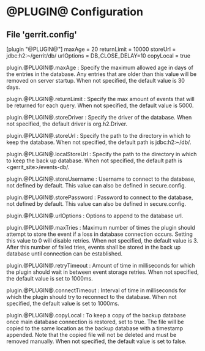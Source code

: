 @PLUGIN@ Configuration
===================

File 'gerrit.config'
--------------------

  [plugin "@PLUGIN@"]
    maxAge = 20
    returnLimit = 10000
    storeUrl = jdbc:h2:~/gerrit/db/
    urlOptions = DB_CLOSE_DELAY=10
    copyLocal = true

plugin.@PLUGIN@.maxAge
:    Specify the maximum allowed age in days of the entries in the database.
     Any entries that are older than this value will be removed on server startup.
     When not specified, the default value is 30 days.

plugin.@PLUGIN@.returnLimit
:    Specify the max amount of events that will be returned for each query.
     When not specified, the default value is 5000.

plugin.@PLUGIN@.storeDriver
:    Specify the driver of the database. When not specified, the default driver is
     org.h2.Driver.

plugin.@PLUGIN@.storeUrl
:    Specify the path to the directory in which to keep the database. When not
     specified, the default path is jdbc:h2:~/db/.

plugin.@PLUGIN@.localStoreUrl
:    Specify the path to the directory in which to keep the back up database.
     When not specified, the default path is <gerrit_site>/events-db/.

plugin.@PLUGIN@.storeUsername
:    Username to connect to the database, not defined by default. This value can
     also be defined in secure.config.

plugin.@PLUGIN@.storePassword
:    Password to connect to the database, not defined by default. This value can
     also be defined in secure.config.

plugin.@PLUGIN@.urlOptions
:    Options to append to the database url.

plugin.@PLUGIN@.maxTries
:    Maximum number of times the plugin should attempt to store the event if a
     loss in database connection occurs. Setting this value to 0 will disable
     retries. When not specified, the default value is 3. After this number of
     failed tries, events shall be stored in the back up database until connection
     can be established.

plugin.@PLUGIN@.retryTimeout
:    Amount of time in milliseconds for which the plugin should wait in between
     event storage retries. When not specified, the default value is set to 1000ms.

plugin.@PLUGIN@.connectTimeout
:    Interval of time in milliseconds for which the plugin should try to reconnect
     to the database. When not specified, the default value is set to 1000ms.

plugin.@PLUGIN@.copyLocal
:    To keep a copy of the backup database once main database connection is
     restored, set to true. The file will be copied to the same location as the
     backup database with a timestamp appended. Note that the copied file will
     not be deleted and must be removed manually. When not specified, the default
     value is set to false.